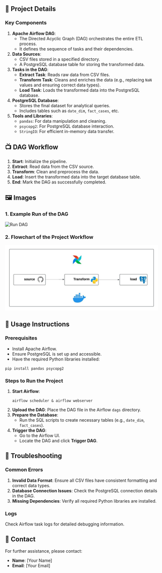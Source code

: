 
<h2>🔧 Project Details</h2>

<h3>Key Components</h3>
<ol>
    <li><strong>Apache Airflow DAG</strong>:
        <ul>
            <li>The Directed Acyclic Graph (DAG) orchestrates the entire ETL process.</li>
            <li>It defines the sequence of tasks and their dependencies.</li>
        </ul>
    </li>
    <li><strong>Data Sources</strong>:
        <ul>
            <li>CSV files stored in a specified directory.</li>
            <li>A PostgreSQL database table for storing the transformed data.</li>
        </ul>
    </li>
    <li><strong>Tasks in the DAG</strong>:
        <ul>
            <li><strong>Extract Task</strong>: Reads raw data from CSV files.</li>
            <li><strong>Transform Task</strong>: Cleans and enriches the data (e.g., replacing <code>NaN</code> values and ensuring correct data types).</li>
            <li><strong>Load Task</strong>: Loads the transformed data into the PostgreSQL database.</li>
        </ul>
    </li>
    <li><strong>PostgreSQL Database</strong>:
        <ul>
            <li>Stores the final dataset for analytical queries.</li>
            <li>Includes tables such as <code>date_dim</code>, <code>fact_cases</code>, etc.</li>
        </ul>
    </li>
    <li><strong>Tools and Libraries</strong>:
        <ul>
            <li><code>pandas</code>: For data manipulation and cleaning.</li>
            <li><code>psycopg2</code>: For PostgreSQL database interaction.</li>
            <li><code>StringIO</code>: For efficient in-memory data transfer.</li>
        </ul>
    </li>
</ol>



<h2>📺 DAG Workflow</h2>
<ol>
    <li><strong>Start</strong>: Initialize the pipeline.</li>
    <li><strong>Extract</strong>: Read data from the CSV source.</li>
    <li><strong>Transform</strong>: Clean and preprocess the data.</li>
    <li><strong>Load</strong>: Insert the transformed data into the target database table.</li>
    <li><strong>End</strong>: Mark the DAG as successfully completed.</li>
</ol>


<h2>🖼️ Images</h2>

<h3>1. Example Run of the DAG</h3>
<img src="path/to/run_dag_image.png" alt="Run DAG" style="max-width:100%;">

<h3>2. Flowchart of the Project Workflow</h3>
<img src="images/Blank diagram (1).jpeg" alt="Flowchart" style="max-width:100%;">


<h2>🔧 Usage Instructions</h2>

<h3>Prerequisites</h3>
<ul>
    <li>Install Apache Airflow.</li>
    <li>Ensure PostgreSQL is set up and accessible.</li>
    <li>Have the required Python libraries installed:</li>
</ul>
<pre><code>pip install pandas psycopg2</code></pre>

<h3>Steps to Run the Project</h3>
<ol>
    <li><strong>Start Airflow</strong>:
        <pre><code>airflow scheduler & airflow webserver</code></pre>
    </li>
    <li><strong>Upload the DAG</strong>: Place the DAG file in the Airflow <code>dags</code> directory.</li>
    <li><strong>Prepare the Database</strong>:
        <ul>
            <li>Run the SQL scripts to create necessary tables (e.g., <code>date_dim</code>, <code>fact_cases</code>).</li>
        </ul>
    </li>
    <li><strong>Trigger the DAG</strong>:
        <ul>
            <li>Go to the Airflow UI.</li>
            <li>Locate the DAG and click <strong>Trigger DAG</strong>.</li>
        </ul>
    </li>
</ol>


<h2>🚫 Troubleshooting</h2>

<h3>Common Errors</h3>
<ol>
    <li><strong>Invalid Data Format</strong>: Ensure all CSV files have consistent formatting and correct data types.</li>
    <li><strong>Database Connection Issues</strong>: Check the PostgreSQL connection details in the DAG.</li>
    <li><strong>Missing Dependencies</strong>: Verify all required Python libraries are installed.</li>
</ol>

<h3>Logs</h3>
<p>Check Airflow task logs for detailed debugging information.</p>


<h2>📧 Contact</h2>
<p>For further assistance, please contact:</p>
<ul>
    <li><strong>Name</strong>: [Your Name]</li>
    <li><strong>Email</strong>: [Your Email]</li>
</ul>
